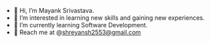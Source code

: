 - 👋 Hi, I’m Mayank Srivastava.
- 👀 I’m interested in learning new skills and gaining new experiences.
- 🌱 I’m currently learning Software Development.
- 📩 Reach me at @shreyansh2553@gmail.com
<!---
Mayank2553/Mayank2553 is a ✨ special ✨ repository because its `README.md` (this file) appears on your GitHub profile.
You can click the Preview link to take a look at your changes.
--->
